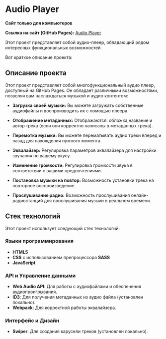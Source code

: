 # Audio Player

**Сайт только для компьютеров**

**Ссылка на сайт (GitHub Pages):** [Audio Player](https://abdullahalimov.github.io/Audio-player/)

Этот проект представляет собой aудио-плеер, обладающий рядом интересных функциональных возможностей.

Вот краткое описание проекта:

## Описание проекта

Этот проект представляет собой многофункциональный аудио плеер, доступный на GitHub Pages. Он обладает различными возможностями, позволяя вам наслаждаться музыкой и аудио контентом:

- **Загрузка своей музыки:** Вы можете загружать собственные аудиофайлы и воспроизводить их с помощью плеера.

- **Отображение метаданных:** Отображаются: обложка,название и автор трека (если они корректно написаны в метаданных трека).

- **Перемотка музыки:** Вы можете перематывать аудио треки вперед и назад для нахождения нужного момента.

- **Эквалайзер:** Регулировка параметров эквалайзера для настройки звучания по вашему вкусу.

- **Изменение громкости:** Регулировка громкости звука в соответствии с вашими предпочтениями.

- **Постановка музыки на повтор:** Возможность установки трека на повторное воспроизведение.

- **Прослушивание радио:** Возможность прослушивания онлайн-радиостанций для прослушивания музыки в реальном времени.

## Стек технологий

Этот проект использует следующий стек технологий:

### Языки программирования

- **HTML5**
- **CSS** с использованием препроцессора **SASS**
- **JavaScript**

### API и Управление данными

- **Web Audio API**: Для работы с аудиофайлами и обеспечения аудиопроигрывания.
- **ID3**: Для получения метаданных из аудио файла (установлен локально).
- **Webpack**: Для корректной работы эквалайзера.

### Интерфейс и Дизайн

- **Swiper**: Для создания карусели треков (установлен локально).
